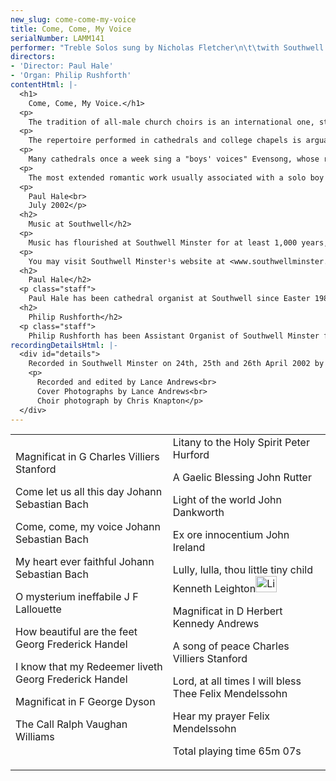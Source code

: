 ```yaml
---
new_slug: come-come-my-voice
title: Come, Come, My Voice
serialNumber: LAMM141
performer: "Treble Solos sung by Nicholas Fletcher\n\t\twith Southwell Minster Choir"
directors:
- 'Director: Paul Hale'
- 'Organ: Philip Rushforth'
contentHtml: |-
  <h1>
    Come, Come, My Voice.</h1>
  <p>
    The tradition of all-male church choirs is an international one, stretching back many centuries. In Britain we are hugely fortunate - indeed the envy of the world - that here alone do our cathedrals still resonate, day by day, to the sound of men and boys singing their Creator's praises.</p>
  <p>
    The repertoire performed in cathedrals and college chapels is arguably wider and more diverse than that written for any other medium. Within that broad tradition several elements are present in the music of every age; one of these is the use of the solo boy's voice. It is a sound which has enchanted composers throughout the ages - from Bach to Britten, Handel (remember his marking 'the boy' in Messiah) to Hurford. Solo roles for a boy's voice are found not only in Anglican anthems and in the major choral works of Bach and Handel, but also in many settings of the Magnificat, particularly those of post romantic composers such as the three represented in this programme - C V Stanford, George Dyson and H K Andrews. Each approaches writing for the boy's voice entirely differently: Stanford with the famous 'spinning-wheel' organ accompaniment, occasional entries by the choir amplifying the harmony and broadening the dynamic range, Dyson with the limpid simplicity of a Schubertian song stripped to its bare essentials, Andrews with the beauty of his New College, Oxford, choir singing unaccompanied in mind (a beauty which caused William Harris to compose Faire is the Heaven for New College choir when he was organist there). Each setting is of haunting loveliness - the more so because of the very nature of the almost disembodied effect of the mature boy's voice floating above the texture.</p>
  <p>
    Many cathedrals once a week sing a "boys' voices" Evensong, whose repertoire embraces all periods of composition. Several items in this concert stem from Southwell's 'Tuesday evening' repertoire: arias by Bach and Handel, a sacred song by Stanford, and anthems by Lallouette, Vaughan Williams (usually heard as a baritone solo), Hurford, Rutter, Ireland, Mendelssohn and - perhaps surprisingly - jazz musician John Dankworth, whose haunting Light beyond shadow is a firm favourite with Southwell choristers and congregation. Christmas is, of course, a time when the boy's voice comes into its own; we have allowed ourselves one Christmas piece in this programme - Kenneth Leighton's imaginative and beautiful setting of the 'Coventry Carol', with its prominent part for solo treble.</p>
  <p>
    The most extended romantic work usually associated with a solo boy is Mendelssohn's Hear my prayer, whose lyrical, varied and somewhat dramatic first section is of course followed by the ever-popular O, for the wings of a dove. The range and depth of expression demanded by such a work calls for a boy of maturity - inevitably a boy nearing the end of his time as a treble. Thus it is that many such recordings capture the final flowering of a voice which has done sterling service for up to six years in the cathedral's choir stalls. So it is with Nicholas Fletcher, a dedicated Southwell chorister, whose voice just held out for these demanding recording sessions. Our hope is that Nicholas's singing, and that of the Minster Choir, will bring as much delight and spiritual refreshment to all who listen to our CD as it has brought to the cathedral congregations at Southwell over the last few years.</p>
  <p>
    Paul Hale<br>
    July 2002</p>
  <h2>
    Music at Southwell</h2>
  <p>
    Music has flourished at Southwell Minster for at least 1,000 years, during which time it has been supplied every day by the Minster Choir: boys educated at the Minster School and six Lay Clerks. On the Minster assuming cathedral status in 1884 the Choir¹s outreach grew. It is very much regarded as a musical jewel in Nottinghamshire¹s crown, regularly broadcasting, recording and touring in addition to the daily choral services in the Minster. Many former Choristers have achieved much in later life ­ a fact which encourages generation after generation of parents to entrust their sons to our care. Long may this unique tradition flourish in the cathedrals of our land.</p>
  <p>
    You may visit Southwell Minster¹s website at <www.southwellminster.org.uk> where there is much information about the Minster and its music. The Minster School may be contacted about Choristerships on a 24-hour hot-line: 01636 817360.</www.southwellminster.org.uk><wbr></wbr></p>
  <h2>
    Paul Hale</h2>
  <p class="staff">
    Paul Hale has been cathedral organist at Southwell since Easter 1989. He holds the ancient title of Organist &amp; Rector Chori, and when he is not fulfilling those functions also conducts the Nottingham Bach Choir, edits Organists¹ Review and is an active organ adviser locally and nationally. Well known in the UK, Europe and the USA as a recitalist, choral trainer and lecturer, Paul has recently completed a period as President of the Cathedral Organists¹ Association. He counts himself immensely privileged to run the music at Southwell, where the beauties of the building, its liturgy and its organs are a daily inspiration for him.</p>
  <h2>
    Philip Rushforth</h2>
  <p class="staff">
    Philip Rushforth has been Assistant Organist of Southwell Minster for eight years, following three years as Organ Scholar of Trinity College Cambridge. A pupil of Roger Fisher and David Sanger, he was a finalist in the 2001 RCO Young Performer of the Year competition, and has become increasingly well-known for his accompanying skills, choir-training abilities and superb organ recitals. In September 2002 he returns to Chester Cathedral (where he was previously Head Chorister and Organ Scholar) to assist David Poulter in the running of the large music department and various choirs there.</p>
recordingDetailsHtml: |-
  <div id="details">
    Recorded in Southwell Minster on 24th, 25th and 26th April 2002 by kind permission of the Dean and Chapter.
    <p>
      Recorded and edited by Lance Andrews<br>
      Cover Photographs by Lance Andrews<br>
      Choir photograph by Chris Knapton</p>
  </div>
---
```


<table class="tracktable">
  <tbody>
    <tr>
      <td class="column1">
        <span class="trackname">Magnificat in G </span> <span class="composer"> Charles Villiers Stanford</span>
        <p>
          <span class="trackname">Come let us all this day </span> <span class="composer">Johann Sebastian Bach</span></p>
        <p>
          <span class="trackname">Come, come, my voice </span> <span class="composer">Johann Sebastian Bach</span></p>
        <p>
          <span class="trackname">My heart ever faithful </span> <span class="composer">Johann Sebastian Bach</span></p>
        <p>
          <span class="trackname">O mysterium ineffabile </span> <span class="composer">J F Lallouette</span></p>
        <p>
          <span class="trackname">How beautiful are the feet </span> <span class="composer">Georg Frederick Handel</span></p>
        <p>
          <span class="trackname">I know that my Redeemer liveth </span> <span class="composer">Georg Frederick Handel</span></p>
        <p>
          <span class="trackname">Magnificat in F </span> <span class="composer">George Dyson</span></p>
        <p>
          <span class="trackname">The Call Ralph </span> <span class="composer">Vaughan Williams</span></p>
      </td>
      <td class="column2">
        <span class="trackname">Litany to the Holy Spirit </span> <span class="composer"> Peter Hurford</span>
        <p>
          <span class="trackname">A Gaelic Blessing </span> <span class="composer">John Rutter</span></p>
        <p>
          <span class="trackname">Light of the world </span> <span class="composer">John Dankworth</span></p>
        <p>
          <span class="trackname">Ex ore innocentium </span> <span class="composer">John Ireland</span></p>
        <p>
          <span class="trackname">Lully, lulla, thou little tiny child </span> <span class="composer"> Kenneth Leighton</span><a href="cliplinks/lully.ram"><img alt="Listen to this track" src="/web/20120720022536im_/http://www.lammas.co.uk/sites/default/files/mobileplugin/180x180/47790a0917f8459f5d041f2791e4566b.gif" style="width: 34px; height: 26px;"></a></p>
        <p>
          <span class="trackname">Magnificat in D </span> <span class="composer">Herbert Kennedy Andrews</span></p>
        <p>
          <span class="trackname">A song of peace </span> <span class="composer">Charles Villiers Stanford</span></p>
        <p>
          <span class="trackname">Lord, at all times I will bless Thee </span> <span class="composer">Felix Mendelssohn</span></p>
        <p>
          <span class="trackname">Hear my prayer </span> <span class="composer">Felix Mendelssohn</span></p>
        <p>
          <span id="playingtime">Total playing time 65m 07s</span></p>
      </td>
    </tr>
  </tbody>
</table>
